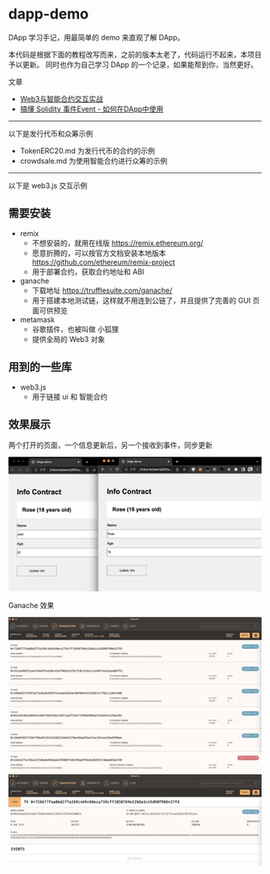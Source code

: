 # dapp-demo

DApp 学习手记，用最简单的 demo 来直观了解 DApp。

本代码是根据下面的教程改写而来，之前的版本太老了，代码运行不起来，本项目予以更新。
同时也作为自己学习 DApp 的一个记录，如果能帮到你，当然更好。

文章

- [Web3与智能合约交互实战](https://learnblockchain.cn/2018/04/15/web3-html/)
- [搞懂 Solidity 事件Event - 如何在DApp中使用](https://learnblockchain.cn/2018/05/09/solidity-event/)


---

以下是发行代币和众筹示例

- TokenERC20.md  为发行代币的合约的示例
- crowdsale.md  为使用智能合约进行众筹的示例


---

以下是 web3.js 交互示例

## 需要安装

- remix
    - 不想安装的，就用在线版 https://remix.ethereum.org/
    - 愿意折腾的，可以按官方文档安装本地版本 https://github.com/ethereum/remix-project
    - 用于部署合约，获取合约地址和 ABI
- ganache
    - 下载地址 https://trufflesuite.com/ganache/
    - 用于搭建本地测试链，这样就不用连到公链了，并且提供了完善的 GUI 页面可供预览
- metamask
    - 谷歌插件，也被叫做 小狐狸
    - 提供全局的 Web3 对象
    
## 用到的一些库

- web3.js
    - 用于链接 ui 和 智能合约
    
## 效果展示

两个打开的页面，一个信息更新后，另一个接收到事件，同步更新

![](assets/info.png)


Ganache 效果

![](assets/transactions.png)
![](assets/detail.png)
